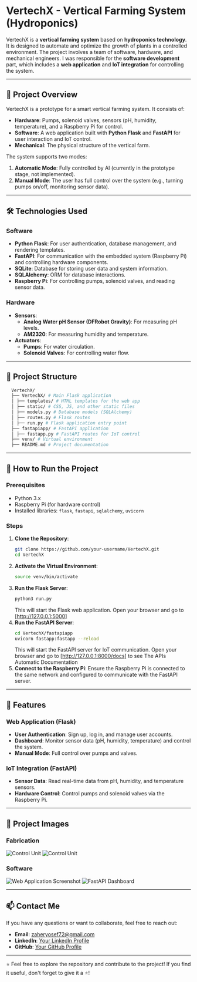 # VertechX - Vertical Farming System (Hydroponics)

VertechX is a **vertical farming system** based on **hydroponics technology**. It is designed to automate and optimize the growth of plants in a controlled environment. The project involves a team of software, hardware, and mechanical engineers. I was responsible for the **software development** part, which includes a **web application** and **IoT integration** for controlling the system.

---

## 🚀 Project Overview

VertechX is a prototype for a smart vertical farming system. It consists of:
- **Hardware**: Pumps, solenoid valves, sensors (pH, humidity, temperature), and a Raspberry Pi for control.
- **Software**: A web application built with **Python Flask** and **FastAPI** for user interaction and IoT control.
- **Mechanical**: The physical structure of the vertical farm.

The system supports two modes:
1. **Automatic Mode**: Fully controlled by AI (currently in the prototype stage, not implemented).
2. **Manual Mode**: The user has full control over the system (e.g., turning pumps on/off, monitoring sensor data).

---

## 🛠️ Technologies Used

### Software
- **Python Flask**: For user authentication, database management, and rendering templates.
- **FastAPI**: For communication with the embedded system (Raspberry Pi) and controlling hardware components.
- **SQLite**: Database for storing user data and system information.
- **SQLAlchemy**: ORM for database interactions.
- **Raspberry Pi**: For controlling pumps, solenoid valves, and reading sensor data.

### Hardware
- **Sensors**:
  - **Analog Water pH Sensor (DFRobot Gravity)**: For measuring pH levels.
  - **AM2320**: For measuring humidity and temperature.
- **Actuators**:
  - **Pumps**: For water circulation.
  - **Solenoid Valves**: For controlling water flow.

---

## 📂 Project Structure
```bash
  VertechX/
  ├── VertechX/ # Main Flask application
  │ ├── templates/ # HTML templates for the web app
  │ ├── static/ # CSS, JS, and other static files
  │ ├── models.py # Database models (SQLAlchemy)
  │ ├── routes.py # Flask routes
  │ ├── run.py # Flask application entry point
  ├── fastapiapp/ # FastAPI application
  │ ├── fastapp.py # FastAPI routes for IoT control
  ├── venv/ # Virtual environment
  ├── README.md # Project documentation
```
---

## 🚀 How to Run the Project

### Prerequisites
- Python 3.x
- Raspberry Pi (for hardware control)
- Installed libraries: `flask`, `fastapi`, `sqlalchemy`, `uvicorn`

### Steps
1. **Clone the Repository**:
   ```bash
   git clone https://github.com/your-username/VertechX.git
   cd VertechX
   ```
2. **Activate the Virtual Environment**:
   ```bash
   source venv/bin/activate
   ```
3. **Run the Flask Server**:
   ```bash
   python3 run.py
   ```
   This will start the Flask web application. Open your browser and go to [http://127.0.0.1:5000]
4. **Run the FastAPI Server**:
   ```bash
   cd VertechX/fastapiapp
   uvicorn fastapp:fastapp --reload
   ```
   This will start the FastAPI server for IoT communication. Open your browser and go to [http://127.0.0.1:8000/docs] to see The APIs Automatic Documentation
5. **Connect to the Raspberry Pi**:
   Ensure the Raspberry Pi is connected to the same network and configured to communicate with the FastAPI server.
---

## 🌟 Features

### Web Application (Flask)
- **User Authentication**: Sign up, log in, and manage user accounts.
- **Dashboard**: Monitor sensor data (pH, humidity, temperature) and control the system.
- **Manual Mode**: Full control over pumps and valves.

### IoT Integration (FastAPI)
- **Sensor Data**: Read real-time data from pH, humidity, and temperature sensors.
- **Hardware Control**: Control pumps and solenoid valves via the Raspberry Pi.

---

## 📸 Project Images

### Fabrication
<!-- Add your fabrication images here -->
![Control Unit](https://media.licdn.com/dms/image/v2/D4D22AQHxsF4QLt7GWw/feedshare-shrink_2048_1536/B4DZSKAfglHkA4-/0/1737482174329?e=1741219200&v=beta&t=3StwCUoG-V_5fCHih1CpiM_rgp_g-PrxWGDdjjL6a_A)
![Control Unit](blob:https://web.whatsapp.com/9a93990e-a61c-41d0-818a-d538361de9e0)

### Software
<!-- Add your software screenshots here -->
![Web Application Screenshot](path/to/web_app_screenshot.png)
![FastAPI Dashboard](path/to/fastapi_dashboard.png)

---

## 📫 Contact Me

If you have any questions or want to collaborate, feel free to reach out:
- **Email**: zaheryosef72@gmail.com
- **LinkedIn**: [Your LinkedIn Profile](www.linkedin.com/in/yosef-zaher)
- **GitHub**: [Your GitHub Profile](https://github.com/yosefzaher)

---

⭐️ Feel free to explore the repository and contribute to the project! If you find it useful, don't forget to give it a ⭐️!

   
